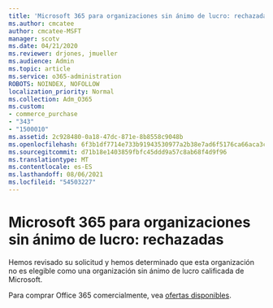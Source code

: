 ```yaml
---
title: 'Microsoft 365 para organizaciones sin ánimo de lucro: rechazadas'
ms.author: cmcatee
author: cmcatee-MSFT
manager: scotv
ms.date: 04/21/2020
ms.reviewer: drjones, jmueller
ms.audience: Admin
ms.topic: article
ms.service: o365-administration
ROBOTS: NOINDEX, NOFOLLOW
localization_priority: Normal
ms.collection: Adm_O365
ms.custom:
- commerce_purchase
- "343"
- "1500010"
ms.assetid: 2c928480-0a18-47dc-871e-8b8558c9048b
ms.openlocfilehash: 6f3b1df7714e733b91943530977a2b38e7ad6f5176ca66aca3c4b950c67236f0
ms.sourcegitcommit: d71b18e1403859fbfc45ddd9a57c8ab68f4d9f96
ms.translationtype: MT
ms.contentlocale: es-ES
ms.lasthandoff: 08/06/2021
ms.locfileid: "54503227"
---
```

# <a name="microsoft-365-for-nonprofits---declined"></a>Microsoft 365 para organizaciones sin ánimo de lucro: rechazadas

Hemos revisado su solicitud y hemos determinado que esta organización no es elegible como una organización sin ánimo de lucro calificada de Microsoft.
  
Para comprar Office 365 comercialmente, vea [ofertas disponibles](https://portal.office.com/AdminPortal/Home).

